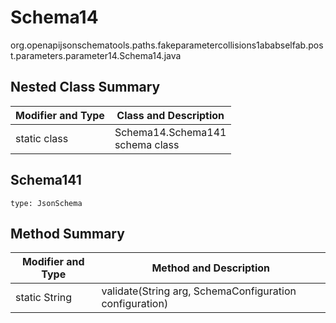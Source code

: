 # Schema14
org.openapijsonschematools.paths.fakeparametercollisions1ababselfab.post.parameters.parameter14.Schema14.java

## Nested Class Summary
| Modifier and Type | Class and Description |
| ----------------- | ---------------------- |
| static class | Schema14.Schema141<br> schema class |

## Schema141
```
type: JsonSchema
```

## Method Summary
| Modifier and Type | Method and Description |
| ----------------- | ---------------------- |
| static String | validate(String arg, SchemaConfiguration configuration) |
